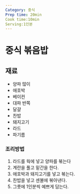 ```yaml
---
Category: 중식
Prep time: 20min
Cook time:10min
Serving:1인분
---
```


# 중식 볶음밥

## 재료
* 양파 많이
* 애호박
* 베이컨
* 대파 반쪽
* 달걀
* 찬밥
* 돼지고기
* 라드
* 파기름


### 조리방법
1. 라드를 웍에 넣고 양파를 볶는다
2. 계란을 풀고 밑간을 한다.
3. 애호박과 돼지고기를 넣고 볶는다.
4. 찬밥을 넣고 센불에 볶아낸다.
5. 그릇에 1인분씩 예쁘게 담는다.